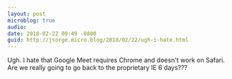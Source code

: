 ```yaml
---
layout: post
microblog: true
audio: 
date: 2018-02-22 09:49 -0800
guid: http://jsorge.micro.blog/2018/02/22/ugh-i-hate.html
---
```

Ugh. I hate that Google Meet requires Chrome and doesn't work on Safari. Are we really going to go back to the proprietary IE 6 days???
